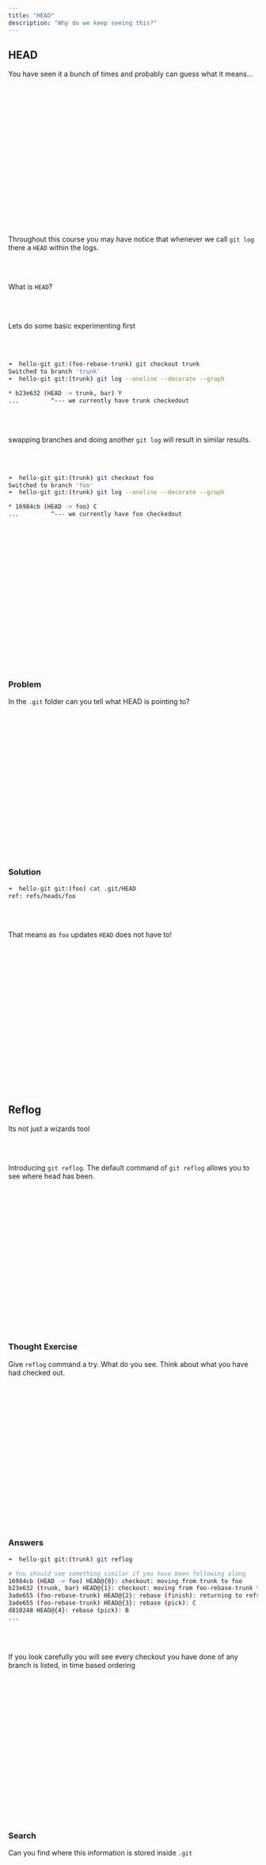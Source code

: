 ```yaml
---
title: "HEAD"
description: "Why do we keep seeing this?"
---
```


## HEAD
You have seen it a bunch of times and probably can guess what it means...

<br>
<br>
<br>
<br>
<br>
<br>
<br>
<br>
<br>
<br>
<br>
<br>
<br>
<br>
<br>
<br>
<br>

Throughout this course you may have notice that whenever we call `git log`
there a `HEAD` within the logs.

<br>
<br>

What is `HEAD`?

<br>
<br>

Lets do some basic experimenting first

<br>
<br>

```bash
➜  hello-git git:(foo-rebase-trunk) git checkout trunk
Switched to branch 'trunk'
➜  hello-git git:(trunk) git log --oneline --decorate --graph

* b23e632 (HEAD -> trunk, bar) Y
...         ^--- we currently have trunk checkedout
```

<br>
<br>

swapping branches and doing another `git log` will result in similar results.

<br>
<br>

```bash
➜  hello-git git:(trunk) git checkout foo
Switched to branch 'foo'
➜  hello-git git:(trunk) git log --oneline --decorate --graph

* 16984cb (HEAD -> foo) C
...         ^--- we currently have foo checkedout
```

<br>
<br>
<br>
<br>
<br>
<br>
<br>
<br>
<br>
<br>
<br>
<br>
<br>
<br>
<br>
<br>
<br>

### Problem
In the `.git` folder can you tell what HEAD is pointing to?

<br>
<br>
<br>
<br>
<br>
<br>
<br>
<br>
<br>
<br>
<br>
<br>
<br>
<br>
<br>
<br>
<br>

### Solution

```bash
➜  hello-git git:(foo) cat .git/HEAD
ref: refs/heads/foo
```

<br>
<br>

That means as `foo` updates `HEAD` does not have to!

<br>
<br>
<br>
<br>
<br>
<br>
<br>
<br>
<br>
<br>
<br>
<br>
<br>
<br>
<br>
<br>
<br>

## Reflog
Its not just a wizards tool

<br>
<br>

Introducing `git reflog`.  The default command of `git reflog` allows you to
see where head has been.

<br>
<br>
<br>
<br>
<br>
<br>
<br>
<br>
<br>
<br>
<br>
<br>
<br>
<br>
<br>
<br>
<br>

### Thought Exercise
Give `reflog` command a try.  What do you see.  Think about what you have had
checked out.

<br>
<br>
<br>
<br>
<br>
<br>
<br>
<br>
<br>
<br>
<br>
<br>
<br>
<br>
<br>
<br>
<br>

### Answers

```bash
➜  hello-git git:(trunk) git reflog

# You should see something similar if you have been following along
16984cb (HEAD -> foo) HEAD@{0}: checkout: moving from trunk to foo
b23e632 (trunk, bar) HEAD@{1}: checkout: moving from foo-rebase-trunk to trunk
3ade655 (foo-rebase-trunk) HEAD@{2}: rebase (finish): returning to refs/heads/foo-rebase-trunk
3ade655 (foo-rebase-trunk) HEAD@{3}: rebase (pick): C
d810248 HEAD@{4}: rebase (pick): B
...
```

<br>
<br>

If you look carefully you will see every checkout you have done of any branch
is listed, in time based ordering

<br>
<br>
<br>
<br>
<br>
<br>
<br>
<br>
<br>
<br>
<br>
<br>
<br>
<br>
<br>
<br>
<br>

### Search
Can you find where this information is stored inside `.git`

<br>
<br>
<br>
<br>
<br>
<br>
<br>
<br>
<br>
<br>
<br>
<br>
<br>
<br>
<br>
<br>
<br>

### Solution
In reflog command

<br>
<br>

```bash
➜  hello-git git:(foo) git reflog -3
44016b0 (HEAD -> foo) HEAD@{0}: checkout: moving from foo-rebase-trunk to foo
11a3f97 (foo-rebase-trunk) HEAD@{1}: rebase (finish): returning to refs/heads/foo-rebase-trunk
11a3f97 (foo-rebase-trunk) HEAD@{2}: rebase (pick): C
```

<br>
<br>

In `.git/logs/HEAD`

<br>
<br>

```bash
➜  hello-git git:(foo) cat .git/logs/HEAD | tail -3
6fd6e31690d138de9380544d01842841b0d37963 11a3f97202b9f28f5511dbfaa823168756cca03e ThePrimeagen <theprimeagen@gmail.com> 1710875458 -0600    rebase (pick): C
11a3f97202b9f28f5511dbfaa823168756cca03e 11a3f97202b9f28f5511dbfaa823168756cca03e ThePrimeagen <theprimeagen@gmail.com> 1710875458 -0600    rebase (finish): returning to refs/heads/foo-rebase-trunk
11a3f97202b9f28f5511dbfaa823168756cca03e 44016b016fd77883d98b1fce4c3dea2cf877f408 ThePrimeagen <theprimeagen@gmail.com> 1710877063 -0600    checkout: moving from foo-rebase-trunk to foo
```

<br>
<br>

Again.  Its not magic

<br>
<br>
<br>
<br>
<br>
<br>
<br>
<br>
<br>
<br>
<br>
<br>
<br>
<br>
<br>
<br>
<br>



### Problem
This will be an interesting set of tasks to do, but can be quite useful in
understanding reflog.

<br>
<br>

1. create a new branch off of trunk, call it `baz`.
1. add one commit to `baz`.  Do it in a new file `baz.md`
1. switch back to `trunk` and delete `baz` (`git branch -D baz` from earlier)
1. can you bring back from the dead the commit sha of `baz`?

<br>
<br>
<br>
<br>
<br>
<br>
<br>
<br>
<br>
<br>
<br>
<br>
<br>
<br>
<br>
<br>
<br>


### Solution
First thing we will do is create the baz branch then add a commit to it

<br>
<br>

```bash
➜  hello-git git:(foo) git checkout trunk
Switched to branch 'trunk'
➜  hello-git git:(trunk) git checkout -b baz
Switched to a new branch 'baz'
➜  hello-git git:(baz) echo "baz" > baz.md
➜  hello-git git:(baz) ✗ git add baz.md
➜  hello-git git:(baz) ✗ git commit -m 'Baz'
[baz f330d23] Baz
 1 file changed, 1 insertion(+)
 create mode 100644 baz.md
```

<br>
<br>

Next, lets switch back to trunk and delete the branch `baz`

<br>
<br>

```bash
➜  hello-git git:(baz) git checkout trunk
Switched to branch 'trunk'
➜  hello-git git:(trunk) git branch -D baz
Deleted branch baz (was f330d23).
```

<br>
<br>

Now we recover the branch via `reflog` (should be obvious because i just talked
about it)

<br>
<br>

```bash
➜  hello-git git:(baz) git reflog
b23e632 (HEAD -> trunk, bar) HEAD@{0}: checkout: moving from baz to trunk
f330d23 HEAD@{1}: commit: Baz # <--- there is our target commit
b23e632 (HEAD -> trunk, bar) HEAD@{2}: checkout: moving from trunk to baz
...
```

<br>
<br>

Now that we see `f330d23` is our target commit, what can we do to recover the
work?  There are a lot of possibilities.

<br>
<br>
<br>
<br>
<br>
<br>
<br>
<br>
<br>
<br>
<br>
<br>
<br>
<br>
<br>
<br>
<br>

### Problem
Use our knowledge of how git plumbing works to retrieve the contents of a
commit, use this super power to grab out the file `baz.md`

<br>
<br>
<br>
<br>
<br>
<br>
<br>
<br>
<br>
<br>
<br>
<br>
<br>
<br>
<br>
<br>
<br>

### Solution
To get the information we need we will have to use the commit to get the tree
sha and the tree sha for the blob, file `baz.md`, contents

<br>
<br>

```bash
# Step 1, get the file tree try cat-file'ing the commit sha
➜  hello-git git:(trunk) git cat-file -p f330d23
tree d2d8e10a88b4e985003930d45c5c488abe712e6b # <-- the tree
parent b23e6320e6fba64d93338543dcbcdcc9caadb71e
author ThePrimeagen <ThePrimeagen@netflix.com> 1707069560 -0700
committer ThePrimeagen <ThePrimeagen@netflix.com> 1707069560 -0700

Baz

# Step 2, print out the trees content.  baz.md is our taget file
➜  hello-git git:(trunk) git cat-file -p d2d8e10
100644 blob d3045e2c2d21fcf774700b3d5fa681cf26b300ad    README.md
100644 blob 16858db7afb62f3e027d8f9379085d3567bcac62    bar.md
100644 blob 76018072e09c5d31c8c6e3113b8aa0fe625195ca    baz.md # <-- target file

# Step 3, print the file and copy the contents!
➜  hello-git git:(trunk) git cat-file -p 7601807 > baz.md
```

<br>
<br>

Pure wizardry

<br>
<br>
<br>
<br>
<br>
<br>
<br>
<br>
<br>
<br>
<br>
<br>
<br>
<br>
<br>
<br>
<br>

### Problem
Lets not use the internals, what is another way, using the commands we have
gone over thus far to get the same information.  We flexed... but we didn't
have to.

<br>
<br>

State the change, don't perform it

<br>
<br>
<br>
<br>
<br>
<br>
<br>
<br>
<br>
<br>
<br>
<br>
<br>
<br>
<br>
<br>
<br>

### Solution
Remember a branch is just a pointer to a commit

<br>
<br>

```bash
➜  hello-git git:(trunk) git merge f330d23
Updating b23e632..f330d23
Fast-forward
 baz.md | 1 +
 1 file changed, 1 insertion(+)
 create mode 100644 baz.md
```

<br>
<br>

I can just merge that change directly into trunk!

<br>
<br>

#### Warning
If histories have diverged far enough, this could cause some problems as you
wouldn't just be merging the one commit, but all the commits in betwixt f330d23
and trunk

<br>
<br>
<br>
<br>
<br>
<br>
<br>
<br>
<br>
<br>
<br>
<br>
<br>
<br>
<br>
<br>
<br>

## Cherry Pick
from `man git-cherry-pick`

```
Given one or more existing commits, apply the change each one introduces,
recording a new commit for each. This requires your working tree to be clean
(no modifications from the HEAD commit).
```

<br>
<br>
<br>
<br>
<br>
<br>
<br>
<br>
<br>
<br>
<br>
<br>
<br>
<br>
<br>
<br>
<br>

### Problem
Git cherry-pick a try and see if you can also get the changes from baz into trunk

<br>
<br>
<br>
<br>
<br>
<br>
<br>
<br>
<br>
<br>
<br>
<br>
<br>
<br>
<br>
<br>
<br>

### Solution

```bash
➜  hello-git git:(trunk) git cherry-pick f330d23
[trunk e6d9d4b] Baz
 Date: Sun Feb 4 10:59:20 2024 -0700
 1 file changed, 1 insertion(+)
 create mode 100644 baz.md
```

<br>
<br>

I have used cherry pick a _ton_ of times throughout my career as a software dev

<br>
<br>

**Draw excalidraw the downsides of merge vs cherry-pick**

<br>
<br>
<br>
<br>
<br>
<br>
<br>
<br>
<br>
<br>
<br>
<br>
<br>
<br>
<br>
<br>
<br>

